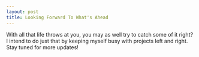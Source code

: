 ```yaml
---
layout: post
title: Looking Forward To What's Ahead
---
```


With all that life throws at you, you may as well try to catch some of it right? I intend to do just that by keeping myself busy with projects left and right. Stay tuned for more updates!

